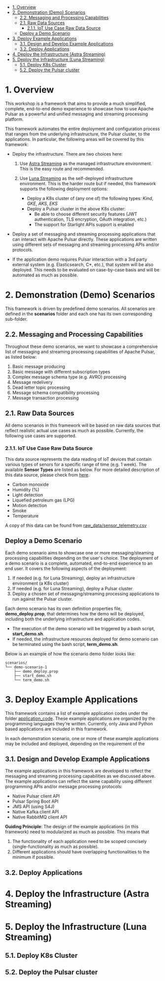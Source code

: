 - [1. Overview](#1-overview)
- [2. Demonstration (Demo) Scenarios](#2-demonstration-demo-scenarios)
  - [2.2. Messaging and Processing Capabilities](#22-messaging-and-processing-capabilities)
  - [2.1. Raw Data Sources](#21-raw-data-sources)
    - [2.1.1. IoT Use Case Raw Data Source](#211-iot-use-case-raw-data-source)
  - [Deploy a Demo Scenario](#deploy-a-demo-scenario)
- [3. Deploy Example Applications](#3-deploy-example-applications)
  - [3.1. Design and Develop Example Applications](#31-design-and-develop-example-applications)
  - [3.2. Deploy Applications](#32-deploy-applications)
- [4. Deploy the Infrastructure (Astra Streaming)](#4-deploy-the-infrastructure-astra-streaming)
- [5. Deploy the Infrastructure (Luna Streaming)](#5-deploy-the-infrastructure-luna-streaming)
  - [5.1. Deploy K8s Cluster](#51-deploy-k8s-cluster)
  - [5.2. Deploy the Pulsar cluster](#52-deploy-the-pulsar-cluster)


# 1. Overview

This workshop is a framework that aims to provide a much simplified, complete, end-to-end demo experience to showcase how to use Apache Pulsar as a powerful and unified messaging and streaming processing platform. 

This framework automates the entire deployment and configuration process that ranges from the underlying infrastructure, the Pulsar cluster, to the applications. In particular, the following areas will be covered by this framework:

* Deploy the infrastructure. There are two choices here:
  
  1) Use [Astra Streaming](https://www.datastax.com/products/astra-streaming) as the managed infrastructure environment. This is the easy route and recommended.
         
  2) Use [Luna Streaming](https://www.datastax.com/products/luna-streaming) as the self-deployed infrastructure environment. This is the harder route but if needed, this framework supports the following deployment options:

      * Deploy a K8s cluster of (any one of) the following types: *Kind*, *GKE*, *AKS*, *EKS*
     * Deploy a Pulsar cluster in the above K8s cluster: 
       * Be able to choose different security features (JWT authentication, TLS encryption, OAuth integration, etc.)
       * The support for Starlight APIs support is enabled

* Deploy a set of messaging and streaming processing applications that can interact with Apache Pulsar directly. These applications are written using different sets of messaging and streaming processing APIs and/or protocols.
  
* If the application demo requires Pulsar interaction with a 3rd party external system (e.g. Elasticsearch, C*, etc.), that system will be also deployed. This needs to be evaluated on case-by-case basis and will be automated as much as possible. 

# 2. Demonstration (Demo) Scenarios

This framework is driven by predefined demo scenarios. All scenarios are defined in the **scenarios** folder and each one has its own corresponding sub-folder.

## 2.2. Messaging and Processing Capabilities

Throughout these demo scenarios, we want to showcase a comprehensive list of messaging and streaming processing capabilities of Apache Pulsar, as listed below:

1) Basic message producing
2) Basic message with different subscription types
3) Complex message schema type (e.g. AVRO) processing
4) Message redelivery
5) Dead letter topic processing
6) Message schema compatibility processing
7) Message transaction processing

## 2.1. Raw Data Sources

All demo scenarios in this framework will be based on raw data sources that reflect realistic actual use cases as much as possible. Currently, the following use cases are supported.

### 2.1.1. IoT Use Case Raw Data Source

This data source represents the data reading of IoT devices that contain various types of senors for a specific range of time (e.g. 1 week). The available **Sensor Types** are listed as below. For more detailed description of this data source, please check from [here](https://www.kaggle.com/datasets/garystafford/environmental-sensor-data-132k).
* Carbon monoxide 
* Humidity (%)
* Light detection
* Liquefied petroleum gas (LPG) 
* Motion detection
* Smoke
* Temperature

A copy of this data can be found from [raw_data/sensor_telemetry.csv](raw_data/sensor_telemetry.csv)

## Deploy a Demo Scenario

Each demo scenario aims to showcase one or more messaging/steaming processing capabilities depending on the user's choice. The deployment of a demo scenario is a complete, automated, end-to-end experience to an end user. It covers the following aspects of the deployment: 
1) If needed (e.g. for Luna Streaming), deploy an infrastructure environment (a K8s cluster)
2) If needed (e.g. for Luna Streaming), deploy a Pulsar cluster
3) Deploy a chosen set of messaging/streaming processing applications to run against the Pulsar cluster.

Each demo scenario has its own definition properties file, **demo_deploy.prop**, that determines how the demo will be deployed, including both the underlying infrastructure and application codes.
* The execution of the demo scenario will be triggered by a bash script, **start_demo.sh**.
* If needed, the infrastructure resources deployed for demo scenario can be terminated using the bash script, **term_demo.sh**.

Below is an example of how the scenario demo folder looks like:
```
scenarios/
└── demo-scenario-1
    ├── demo_deploy.prop
    ├── start_demo.sh
    └── term_demo.sh
```



# 3. Deploy Example Applications

This framework contains a list of example application codes under the folder [application_code](application_code). These example applications are organized by the programming languages they're written. Currently, only Java and Python based applications are included in this framework.

In each demonstration scenario, one or more of these example applications may be included and deployed, depending on the requirement of the

## 3.1. Design and Develop Example Applications

The example applications in this framework are developed to reflect the messaging and streaming processing capabilities as we discussed above. The example applications can reflect the same capability using different programming APIs and/or message processing protocols:
* Native Pulsar client API
* Pulsar Spring Boot API
* JMS API (using S4J)
* Native Kafka client API
* Native RabbitMQ client API

**Guiding Principle**: The design of the example applications (in this framework) need to modularized as much as possible. This means that 
1) The functionality of each application need to be scoped concisely (single-functionality as much as possible). 
2) Different applications should have overlapping functionalities to the minimum if possible.

## 3.2. Deploy Applications

# 4. Deploy the Infrastructure (Astra Streaming)

# 5. Deploy the Infrastructure (Luna Streaming)

## 5.1. Deploy K8s Cluster

## 5.2. Deploy the Pulsar cluster




